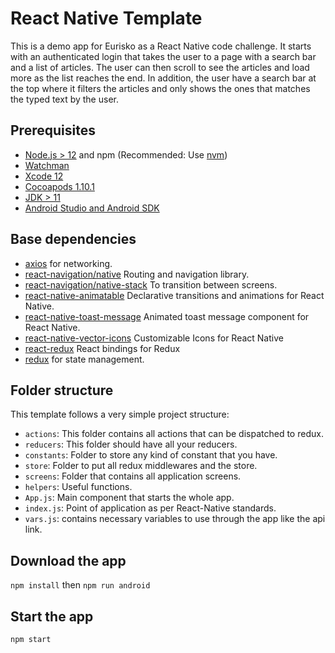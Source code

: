 # React Native Template

This is a demo app for Eurisko as a React Native code challenge.
It starts with an authenticated login that takes the user to a page with a search bar and a list of articles.
The user can then scroll to see the articles and load more as the list reaches the end.
In addition, the user have a search bar at the top where it filters the articles and only shows the ones that matches the typed text by the user.

## Prerequisites

- [Node.js > 12](https://nodejs.org) and npm (Recommended: Use [nvm](https://github.com/nvm-sh/nvm))
- [Watchman](https://facebook.github.io/watchman)
- [Xcode 12](https://developer.apple.com/xcode)
- [Cocoapods 1.10.1](https://cocoapods.org)
- [JDK > 11](https://www.oracle.com/java/technologies/javase-jdk11-downloads.html)
- [Android Studio and Android SDK](https://developer.android.com/studio)

## Base dependencies

- [axios](https://github.com/axios/axios) for networking.
- [react-navigation/native](https://reactnavigation.org/) Routing and navigation library.
- [react-navigation/native-stack](https://reactnavigation.org/docs/native-stack-navigator/) To transition between screens.
- [react-native-animatable](https://github.com/oblador/react-native-animatable) Declarative transitions and animations for React Native.
- [react-native-toast-message](https://github.com/calintamas/react-native-toast-message) Animated toast message component for React Native.
- [react-native-vector-icons](https://oblador.github.io/react-native-vector-icons/)  Customizable Icons for React Native 
- [react-redux](https://react-redux.js.org/) React bindings for Redux
- [redux](https://redux.js.org/) for state management.
 
## Folder structure

This template follows a very simple project structure:

 
  - `actions`: This folder contains all actions that can be dispatched to redux.
  - `reducers`: This folder should have all your reducers.
  - `constants`: Folder to store any kind of constant that you have.
  - `store`: Folder to put all redux middlewares and the store.
  - `screens`: Folder that contains all application screens.
  - `helpers`: Useful functions.
  - `App.js`: Main component that starts the whole app.
  - `index.js`: Point of application as per React-Native standards.
  - `vars.js`: contains necessary variables to use through the app like the api link.

## Download the app
`npm install`
then
`npm run android`

## Start the app
`npm start`
